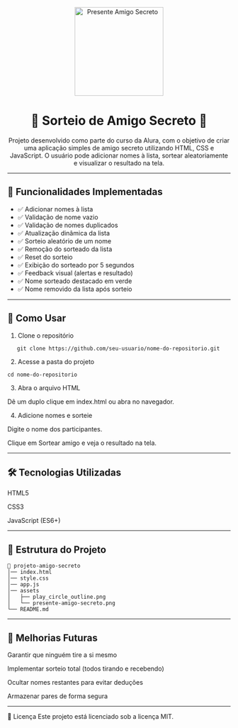 <p align="center">
  <img src="assets/presente-amigo-secreto.png" alt="Presente Amigo Secreto" width="200">
</p>

<h1 align="center">🎁 Sorteio de Amigo Secreto 🎁</h1>

<p align="center">
  Projeto desenvolvido como parte do curso da Alura, com o objetivo de criar uma aplicação simples de amigo secreto utilizando HTML, CSS e JavaScript.  
  O usuário pode adicionar nomes à lista, sortear aleatoriamente e visualizar o resultado na tela.
</p>

---

## 🧠 Funcionalidades Implementadas

- ✅ Adicionar nomes à lista  
- ✅ Validação de nome vazio  
- ✅ Validação de nomes duplicados  
- ✅ Atualização dinâmica da lista  
- ✅ Sorteio aleatório de um nome  
- ✅ Remoção do sorteado da lista  
- ✅ Reset do sorteio  
- ✅ Exibição do sorteado por 5 segundos  
- ✅ Feedback visual (alertas e resultado)  
- ✅ Nome sorteado destacado em verde  
- ✅ Nome removido da lista após sorteio  

---

## 🚀 Como Usar

1. Clone o repositório
```
   git clone https://github.com/seu-usuario/nome-do-repositorio.git
```
   
2. Acesse a pasta do projeto
```
cd nome-do-repositorio
```
3. Abra o arquivo HTML

Dê um duplo clique em index.html ou abra no navegador.

4. Adicione nomes e sorteie

Digite o nome dos participantes.

Clique em Sortear amigo e veja o resultado na tela.

---

## 🛠 Tecnologias Utilizadas

HTML5

CSS3

JavaScript (ES6+)

---

## 📂 Estrutura do Projeto
```
📁 projeto-amigo-secreto
│── index.html
│── style.css
│── app.js
│── assets
│   ├── play_circle_outline.png
│   └── presente-amigo-secreto.png
└── README.md
```
---

## 📎 Melhorias Futuras

Garantir que ninguém tire a si mesmo

Implementar sorteio total (todos tirando e recebendo)

Ocultar nomes restantes para evitar deduções

Armazenar pares de forma segura

---

📜 Licença
Este projeto está licenciado sob a licença MIT.
